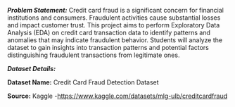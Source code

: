 _**Problem Statement:**_
Credit card fraud is a significant concern for financial institutions and
consumers. Fraudulent activities cause substantial losses and impact
customer trust. This project aims to perform Exploratory Data Analysis
(EDA) on credit card transaction data to identify patterns and anomalies
that may indicate fraudulent behavior.
Students will analyze the dataset to gain insights into transaction patterns
and potential factors distinguishing fraudulent transactions from legitimate
ones.

_**Dataset Details:**_

**Dataset Name:** Credit Card Fraud Detection Dataset

**Source:** Kaggle -https://www.kaggle.com/datasets/mlg-ulb/creditcardfraud
